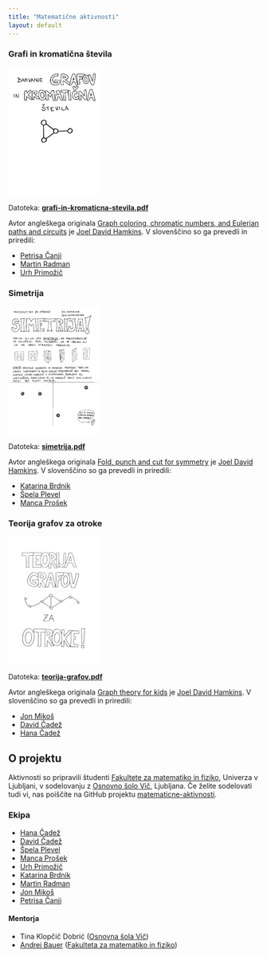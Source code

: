 ```yaml
---
title: "Matematične aktivnosti"
layout: default
---
```


### Grafi in kromatična števila

<div class="aktivnost" markdown="1">

[![Grafi in kromatična števila](/gradivo/thumbnail/grafi-in-kromaticna-stevila.png)](./gradivo/grafi-in-kromaticna-stevila.pdf)

<div class="opis-aktivnosti" markdown="1">

Datoteka: [**grafi-in-kromaticna-stevila.pdf**](./gradivo/grafi-in-kromaticna-stevila.pdf)

Avtor angleškega originala [Graph coloring, chromatic numbers, and Eulerian paths and circuits](http://jdh.hamkins.org/math-for-seven-year-olds-graph-coloring-chromatic-numbers-eulerian-paths/) je [Joel David Hamkins](http://jdh.hamkins.org). V slovenščino so ga prevedli in priredili:

* [Petrisa Čanji](https://github.com/petrisa-canji)
* [Martin Radman](https://github.com/MartinRadman)
* [Urh Primožič](https://github.com/urhprimozic)

</div>
</div>

### Simetrija

<div class="aktivnost" markdown="1">

[![Simetrija](/gradivo/thumbnail/simetrija.png)](./gradivo/simetrija.pdf)

<div class="opis-aktivnosti" markdown="1">

Datoteka: [**simetrija.pdf**](./gradivo/simetrija.pdf)

Avtor angleškega originala [Fold, punch and cut for
symmetry](http://jdh.hamkins.org/math-for-nine-year-olds-fold-punch-cut/) je [Joel David
Hamkins](http://jdh.hamkins.org). V slovenščino so ga prevedli in priredili:

* [Katarina Brdnik](https://github.com/katarinabrdnik)
* [Špela Plevel](https://github.com/spelaplevel)
* [Manca Prošek](https://github.com/mancaprosek)

</div>
</div>

### Teorija grafov za otroke

<div class="aktivnost" markdown="1">

[![Teorija grafov](/gradivo/thumbnail/teorija-grafov.png)](./gradivo/teorija-grafov.pdf)

<div class="opis-aktivnosti" markdown="1">

Datoteka: [**teorija-grafov.pdf**](./gradivo/teorija-grafov.pdf)

Avtor angleškega originala [Graph theory for kids](http://jdh.hamkins.org/math-for-eight-year-olds/)
je [Joel David Hamkins](http://jdh.hamkins.org). V slovenščino so ga prevedli in
priredili:

* [Jon Mikoš](https://github.com/MikosJon)
* [David Čadež](https://github.com/CadezDavid)
* [Hana Čadež](https://github.com/hana47)

</div>
</div>

## O projektu

Aktivnosti so pripravili študenti [Fakultete za matematiko in
fiziko](https://www.fmf.uni-lj.si/), Univerza v Ljubljani, v sodelovanju z [Osnovno šolo
Vič](http://www.osvic.si), Ljubljana. Če želite sodelovati tudi vi, nas poiščite na GitHub projektu [matematicne-aktivnosti](https://github.com/ul-fmf/matematicne-aktivnosti).

### Ekipa

* [Hana Čadež](https://github.com/hana47)
* [David Čadež](https://github.com/CadezDavid)
* [Špela Plevel](https://github.com/spelaplevel)
* [Manca Prošek](https://github.com/mancaprosek)
* [Urh Primožič](https://github.com/urhprimozic)
* [Katarina Brdnik](https://github.com/katarinabrdnik)
* [Martin Radman](https://github.com/MartinRadman)
* [Jon Mikoš](https://github.com/MikosJon)
* [Petrisa Čanji](https://github.com/petrisa-canji)

#### Mentorja

* Tina Klopčič Dobrić ([Osnovna šola Vič](http://www.osvic.si))
* [Andrej Bauer](http://www.andrej.com/) ([Fakulteta za matematiko in fiziko](https://www.fmf.uni-lj.si/si/))

